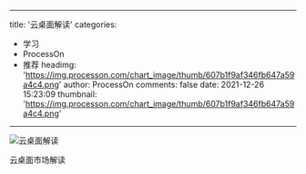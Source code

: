 
---
title: '云桌面解读'
categories: 
 - 学习
 - ProcessOn
 - 推荐
headimg: 'https://img.processon.com/chart_image/thumb/607b1f9af346fb647a59a4c4.png'
author: ProcessOn
comments: false
date: 2021-12-26 15:23:09
thumbnail: 'https://img.processon.com/chart_image/thumb/607b1f9af346fb647a59a4c4.png'
---

<div>   
<img class="thumb" alt="云桌面解读" src="https://img.processon.com/chart_image/thumb/607b1f9af346fb647a59a4c4.png" referrerpolicy="no-referrer">
<p>云桌面市场解读</p>  
</div>
            